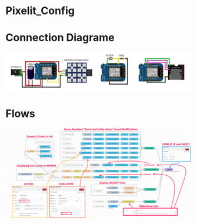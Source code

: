 # Pixelit_Config
 
# Connection Diagrame
![Connection Diagrame](https://github.com/PricelessToolkit/Pixelit_Config/blob/main/Connection%20Diagram.jpg)

# Flows
![flows](https://github.com/PricelessToolkit/Pixelit_Config/blob/main/Flow.jpg)
